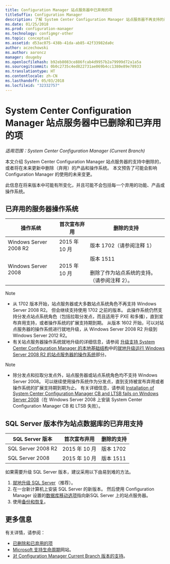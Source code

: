```yaml
---
title: Configuration Manager 站点服务器中已弃用的项
titleSuffix: Configuration Manager
description: 了解 System Center Configuration Manager 站点服务器不再支持的产品和操作系统。
ms.date: 01/25/2018
ms.prod: configuration-manager
ms.technology: configmgr-other
ms.topic: conceptual
ms.assetid: d53ac075-438b-41da-ab85-42f33982da0c
author: aczechowski
ms.author: aaroncz
manager: dougeby
ms.openlocfilehash: b92eb8083ce886fcab4d9957b2a79999d72a1a5a
ms.sourcegitcommit: 0b0c2735c4ed822731ae069b4cc1380e89e78933
ms.translationtype: HT
ms.contentlocale: zh-CN
ms.lasthandoff: 05/03/2018
ms.locfileid: "32332757"
---
```

# <a name="removed-and-deprecated-for-system-center-configuration-manager-site-servers"></a>System Center Configuration Manager 站点服务器中已删除和已弃用的项

*适用范围：System Center Configuration Manager (Current Branch)*

本文介绍 System Center Configuration Manager 站点服务器的支持中删除的，或者将在未来更新中删除（弃用）的产品和操作系统。 本文预告了可能会影响 Configuration Manager 的使用的未来变更。  

此信息在将来版本中可能有所变化，并且可能不会包括每一个弃用的功能、产品或操作系统。  


## <a name="deprecated-server-operating-systems"></a>已弃用的服务器操作系统  

|**操作系统**|**首次宣布弃用**|**删除的支持** |  
|-|-|-| 
|Windows Server 2008 R2|2015 年 10 月| 版本 1702（请参阅注释 1）| 
|Windows Server 2008|2015 年 10 月|版本 1511 </br></br>删除了作为站点系统的支持。 （请参阅注释 2）。|  

>[!NOTE]
>-   从 1702 版本开始，站点服务器或大多数站点系统角色不再支持 Windows Server 2008 R2。 但会继续支持使用 1702 之前的版本。 此操作系统仍然支持分发点站点系统角色（包括拉取分发点，而且适用于 PXE 和多播），直到宣布弃用支持，或者操作系统的扩展支持期到期。 从版本 1602 开始，可以对站点服务器的操作系统进行就地升级，从 Windows Server 2008 R2 升级到 Windows Server 2012 R2。  
>- 有关站点服务器操作系统就地升级的详细信息，请参阅 [升级支持 System Center Configuration Manager 的本地基础结构](/sccm/core/servers/manage/upgrade-on-premises-infrastructure)中的[就地升级运行 Windows Server 2008 R2 的站点服务器的操作系统](/sccm/core/servers/manage/upgrade-on-premises-infrastructure#bkmk_from2008r2)部分。

>[!NOTE]
>-   除分发点和拉取分发点外，站点服务器或站点系统角色均不支持 Windows Server 2008。 可以继续使用操作系统作为分发点，直到支持被宣布弃用或者操作系统的扩展支持期到期为止。 有关详细信息，请参阅 [Installation of System Center Configuration Manager CB and LTSB fails on Windows Server 2008](https://support.microsoft.com/help/4015095)（在 Windows Server 2008 上安装 System Center Configuration Manager CB 和 LTSB 失败）。

## <a name="deprecated-support-for-sql-server-versions-as-a-site-database"></a>SQL Server 版本作为站点数据库的已弃用支持  

|**SQL Server 版本**|**首次宣布弃用**|**删除的支持**|   
|-|-|-| 
|SQL Server 2008 R2|2015 年 10 月|版本 1702| 
|SQL Server 2008|2015 年 10 月|版本 1511|  


如果需要升级 SQL Server 版本，建议采用以下由易到难的方法。
1. [就地升级 SQL Server](/sccm/core/servers/manage/upgrade-on-premises-infrastructure#a-namebkmksupconfigupgradedbsrva-upgrade-sql-server-on-the-site-database-server)（推荐）。
2. 在一台新计算机上安装 SQL Server 的新版本。 然后使用 Configuration Manager 设置的[数据库移动选项](/sccm/core/servers/manage/modify-your-infrastructure#a-namebkmkdbconfiga-modify-the-site-database-configuration)指向新SQL Server 上的站点服务器。
3. 使用[备份和恢复](/sccm/protect/understand/backup-and-recovery)。


## <a name="more-information"></a>更多信息
有关详情，请参阅：
 - [已删除和已弃用的项](/sccm/core/plan-design/changes/deprecated/removed-and-deprecated)
 - [Microsoft 支持生命周期](https://support.microsoft.com/lifecycle)网站。
 - [对 Configuration Manager Current Branch 版本的支持](/sccm/core/servers/manage/current-branch-versions-supported)。